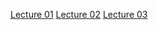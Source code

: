 [Lecture 01](https://github.com/jahid-jabed/CSTU-CSE3103/blob/main/Lecture01.md)
[Lecture 02](https://github.com/jahid-jabed/CSTU-CSE3103/blob/main/Lecture02.md)
[Lecture 03](https://github.com/jahid-jabed/CSTU-CSE3103/blob/main/Lecture03.md)
